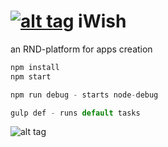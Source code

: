 [![alt tag](https://travis-ci.org/romanfromrome/iwish.svg?branch=master)](https://travis-ci.org/romanfromrome/iwish)
iWish
=======

an RND-platform for apps creation

```js
npm install
npm start

npm run debug - starts node-debug

gulp def - runs default tasks

```

![alt tag](http://4.bp.blogspot.com/_Rm2oJtjhkYM/S6zda-DSOAI/AAAAAAAAAyk/O2wjsczs_Cw/s400/genie.gif)
